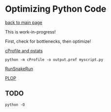 Optimizing Python Code
======================

[back to main page](../README.md)

This is work-in-progress!

First, check for bottlenecks, then optimize!

[cProfile and pstats](https://docs.python.org/3.4/library/profile.html)

    python -m cProfile -o output.prof myscript.py

[RunSnakeRun](http://www.vrplumber.com/programming/runsnakerun/)

[PLOP](https://github.com/bdarnell/plop)

TODO
----

    python -O

<!--
vim:textwidth=80
-->
